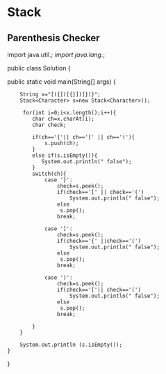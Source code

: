 # Stack

Parenthesis Checker
-----------------------------------------------------------------------------------------------------------------------------------------------------------------------












import java.util.*;
import java.lang.*;












public class Solution
{

public static void main(String[] args)
    {
       
        String x="[({[([{}])]})}";
        Stack<Character> s=new Stack<Character>();
       
         for(int i=0;i<x.length();i++){
            char ch=x.charAt(i);
            char check;
            
            if(ch=='{'|| ch=='[' || ch=='('){
                s.push(ch);
            }
            else if(s.isEmpty()){
               System.out.println(" false");
            }
            switch(ch){
                case '}':
                    check=s.peek();
                    if(check=='[' || check=='(')
                        System.out.println(" false");
                    else
                     s.pop();    
                    break;
                
                case ']':
                    check=s.peek();
                    if(check=='{' ||check=='(')
                        System.out.println(" false");
                    else    
                     s.pop();    
                    break;
                
                case ')':
                    check=s.peek();
                    if(check=='['|| check=='(')
                        System.out.println(" false");
                    else
                     s.pop();
                    break;   
                
            }
        }
        
        System.out.println (s.isEmpty());
    }
}
